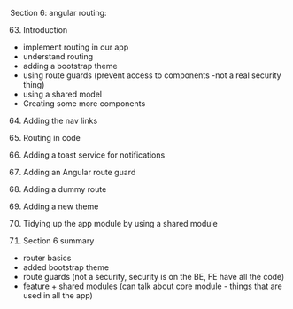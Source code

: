 Section 6: angular routing:

 63. Introduction

  * implement routing in our app
  * understand routing
  * adding a bootstrap theme
  * using route guards (prevent access to components -not a real security thing)
  * using a shared model
  * Creating some more components

64. Adding the nav links

65. Routing in code

66. Adding a toast service for notifications

67. Adding an Angular route guard

68. Adding a dummy route

69. Adding a new theme

70. Tidying up the app module by using a shared module

71. Section 6 summary

   * router basics
   * added bootstrap theme
   * route guards (not a security, security is on the BE, FE have all the code)
   * feature + shared modules (can talk about core module - things that are used in all the app)